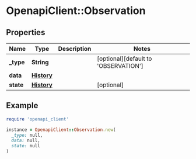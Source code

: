 # OpenapiClient::Observation

## Properties

| Name | Type | Description | Notes |
| ---- | ---- | ----------- | ----- |
| **_type** | **String** |  | [optional][default to &#39;OBSERVATION&#39;] |
| **data** | [**History**](History.md) |  |  |
| **state** | [**History**](History.md) |  | [optional] |

## Example

```ruby
require 'openapi_client'

instance = OpenapiClient::Observation.new(
  _type: null,
  data: null,
  state: null
)
```

